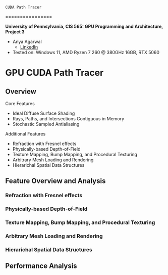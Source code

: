     CUDA Path Tracer
================

**University of Pennsylvania, CIS 565: GPU Programming and Architecture, Project 3**

* Anya Agarwal
  * [LinkedIn](https://www.linkedin.com/in/anya-agarwal/)
* Tested on: Windows 11, AMD Ryzen 7 260 @ 380GHz 16GB, RTX 5060

# GPU CUDA Path Tracer

## Overview

Core Features
* Ideal Diffuse Surface Shading
* Rays, Paths, and Intersections Contiguous in Memory
* Stochastic Sampled Antialiasing

Additional Features
* Refraction with Fresnel effects
* Physically-based Depth-of-Field
* Texture Mapping, Bump Mapping, and Procedural Texturing
* Arbitrary Mesh Loading and Rendering
* Hierarichal Spatial Data Structures

## Feature Overview and Analysis

### Refraction with Fresnel effects

### Physically-based Depth-of-Field

### Texture Mapping, Bump Mapping, and Procedural Texturing

### Arbitrary Mesh Loading and Rendering

### Hierarichal Spatial Data Structures


## Performance Analysis


